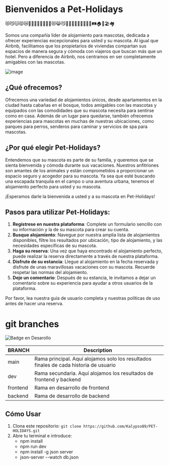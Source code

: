 # Bienvenidos a Pet-Holidays

😻😼😽😾😿🐶🐶🐾🐾🐾🐾🐾🐾😻😹😼🐶🐶🐶🐶🐾🐾🐾🐶🐶🛤🏠🏡🏖🏘

Somos una compañía líder de alojamiento para mascotas, dedicada a ofrecer experiencias excepcionales para usted y su mascota. Al igual que Airbnb, facilitamos que los propietarios de viviendas compartan sus espacios de manera segura y cómoda con viajeros que buscan más que un hotel. Pero a diferencia de Airbnb, nos centramos en ser completamente amigables con las mascotas.

![image](https://github.com/amanda1686/PET-HOLIDAYS/assets/80174591/2be0ff27-15dd-4424-ab64-f4499ede2af6)


## ¿Qué ofrecemos?

Ofrecemos una variedad de alojamientos únicos, desde apartamentos en la ciudad hasta cabañas en el bosque, todos amigables con las mascotas y equipados con las comodidades que su mascota necesita para sentirse como en casa. Además de un lugar para quedarse, también ofrecemos experiencias para mascotas en muchas de nuestras ubicaciones, como parques para perros, senderos para caminar y servicios de spa para mascotas.

## ¿Por qué elegir Pet-Holidays?

Entendemos que su mascota es parte de su familia, y queremos que se sienta bienvenida y cómoda durante sus vacaciones. Nuestros anfitriones son amantes de los animales y están comprometidos a proporcionar un espacio seguro y acogedor para su mascota. Ya sea que esté buscando una escapada tranquila en el campo o una aventura urbana, tenemos el alojamiento perfecto para usted y su mascota.

¡Esperamos darle la bienvenida a usted y a su mascota en Pet-Holidays!

## Pasos para utilizar Pet-Holidays:

1. **Regístrese en nuestra plataforma**: Complete un formulario sencillo con su información y la de su mascota para crear su cuenta.
2. **Busque alojamiento**: Navegue por nuestra amplia lista de alojamientos disponibles, filtre los resultados por ubicación, tipo de alojamiento, y las necesidades específicas de su mascota.
3. **Haga su reserva**: Una vez que haya encontrado el alojamiento perfecto, puede realizar la reserva directamente a través de nuestra plataforma.
4. **Disfrute de su estancia**: Llegue al alojamiento en la fecha reservada y disfrute de unas maravillosas vacaciones con su mascota. Recuerde respetar las normas del alojamiento.
5. **Deje un comentario**: Después de su estancia, le invitamos a dejar un comentario sobre su experiencia para ayudar a otros usuarios de la plataforma.

Por favor, lea nuestra guía de usuario completa y nuestras políticas de uso antes de hacer una reserva.

# git branches
   ![Badge en Desarollo](https://img.shields.io/badge/STATUS-EN%20DESAROLLO-green)


| BRANCH   | Description                                                                           |
| -------- | ------------------------------------------------------------------------------------- |
| main     | Rama principal. Aquí alojamos solo los resultados finales de cada historia de usuario |
| dev      | Rama secundaria. Aquí alojamos los resultados de frontend y backend                   |
| frontend | Rama en desarrollo de frontend                                                        |
| backend | Rama de desarrollo de backend                                                          |

## Cómo Usar

1. Clona este repositorio: `git clone https://github.com/Kalypso89/PET-HOLIDAYS.git`
2. Abre tu terminal e introduce:
   - npm install
   - npm run dev
   - npm install -g json server
   - json-server --watch db.json

